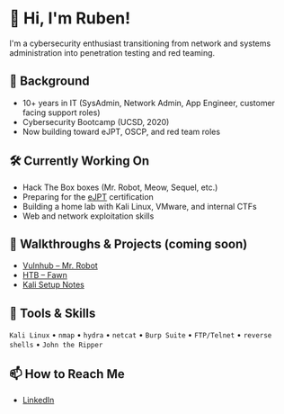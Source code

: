 # 👋 Hi, I'm Ruben!

I'm a cybersecurity enthusiast transitioning from network and systems administration into penetration testing and red teaming.

## 💼 Background

- 10+ years in IT (SysAdmin, Network Admin, App Engineer, customer facing support roles)
- Cybersecurity Bootcamp (UCSD, 2020)
- Now building toward eJPT, OSCP, and red team roles

## 🛠️ Currently Working On

- Hack The Box boxes (Mr. Robot, Meow, Sequel, etc.)
- Preparing for the [eJPT](https://ine.com/certifications/ejpt) certification
- Building a home lab with Kali Linux, VMware, and internal CTFs
- Web and network exploitation skills

## 📁 Walkthroughs & Projects (coming soon)

- [Vulnhub – Mr. Robot](https://github.com/inev1tableR/HTB-MrRobot)
- [HTB – Fawn](https://github.com/inev1tableR/HTB-Fawn)
- [Kali Setup Notes](https://github.com/inev1tableR/Kali-Setup-Notes)

## 🧠 Tools & Skills

`Kali Linux` • `nmap` • `hydra` • `netcat` • `Burp Suite` • `FTP/Telnet` • `reverse shells` • `John the Ripper`

## 📫 How to Reach Me

- [LinkedIn](https://www.linkedin.com/in/rubenesparzagutierrez/)
